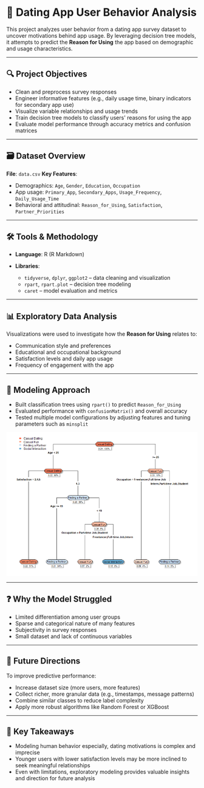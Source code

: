 # 📱 Dating App User Behavior Analysis

This project analyzes user behavior from a dating app survey dataset to uncover motivations behind app usage. By leveraging decision tree models, it attempts to predict the **Reason for Using** the app based on demographic and usage characteristics.

---

## 🔍 Project Objectives

* Clean and preprocess survey responses
* Engineer informative features (e.g., daily usage time, binary indicators for secondary app use)
* Visualize variable relationships and usage trends
* Train decision tree models to classify users' reasons for using the app
* Evaluate model performance through accuracy metrics and confusion matrices

---

## 🗃️ Dataset Overview

**File**: `data.csv`
**Key Features**:

* Demographics: `Age`, `Gender`, `Education`, `Occupation`
* App usage: `Primary_App`, `Secondary_Apps`, `Usage_Frequency`, `Daily_Usage_Time`
* Behavioral and attitudinal: `Reason_for_Using`, `Satisfaction`, `Partner_Priorities`

---

## 🛠️ Tools & Methodology

* **Language**: R (R Markdown)
* **Libraries**:

  * `tidyverse`, `dplyr`, `ggplot2` – data cleaning and visualization
  * `rpart`, `rpart.plot` – decision tree modeling
  * `caret` – model evaluation and metrics

---

## 📊 Exploratory Data Analysis

Visualizations were used to investigate how the **Reason for Using** relates to:

* Communication style and preferences
* Educational and occupational background
* Satisfaction levels and daily app usage
* Frequency of engagement with the app

---

## 🌳 Modeling Approach

* Built classification trees using `rpart()` to predict `Reason_for_Using`
* Evaluated performance with `confusionMatrix()` and overall accuracy
* Tested multiple model configurations by adjusting features and tuning parameters such as `minsplit`
  
<img src="decision_tree.png"/>

---

## ❓ Why the Model Struggled

* Limited differentiation among user groups
* Sparse and categorical nature of many features
* Subjectivity in survey responses
* Small dataset and lack of continuous variables

---

## 🔮 Future Directions

To improve predictive performance:

* Increase dataset size (more users, more features)
* Collect richer, more granular data (e.g., timestamps, message patterns)
* Combine similar classes to reduce label complexity
* Apply more robust algorithms like Random Forest or XGBoost

---

## 🧠 Key Takeaways

* Modeling human behavior especially, dating motivations is complex and imprecise
* Younger users with lower satisfaction levels may be more inclined to seek meaningful relationships
* Even with limitations, exploratory modeling provides valuable insights and direction for future analysis

